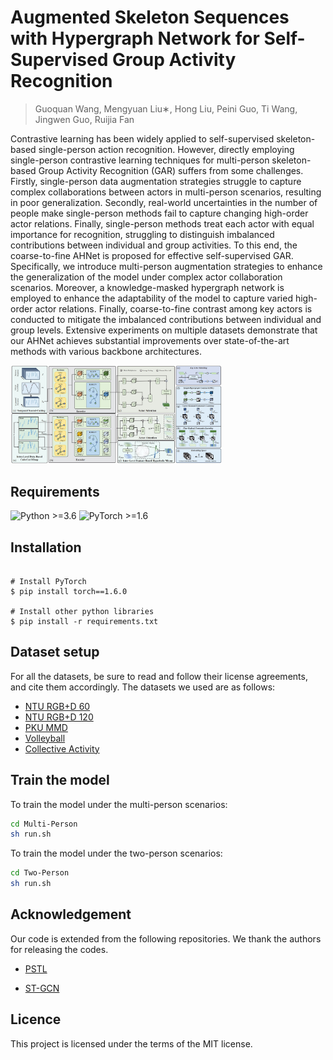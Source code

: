 # Augmented Skeleton Sequences with Hypergraph Network for Self-Supervised Group Activity Recognition

>Guoquan Wang, Mengyuan Liu∗, Hong Liu, Peini Guo, Ti Wang, Jingwen Guo, Ruijia Fan


Contrastive learning has been widely applied to self-supervised skeleton-based single-person action recognition. However, directly employing single-person contrastive learning techniques for multi-person skeleton-based Group Activity Recognition (GAR) suffers from some challenges. Firstly, single-person data augmentation strategies struggle to capture complex collaborations between actors in multi-person scenarios, resulting in poor generalization.
Secondly, real-world uncertainties in the number of people make single-person methods fail to capture changing high-order actor relations. Finally, single-person methods treat each actor with equal importance for recognition, struggling to distinguish imbalanced contributions between individual and group activities.  To this end, the coarse-to-fine AHNet is proposed for effective self-supervised GAR.  Specifically, we introduce multi-person augmentation strategies to enhance the generalization of the model under complex actor collaboration scenarios. Moreover, a knowledge-masked hypergraph network is employed to enhance the adaptability of the model to capture varied high-order actor relations.  Finally, coarse-to-fine contrast among key actors is conducted to mitigate the imbalanced contributions between individual and group levels. Extensive experiments on multiple datasets demonstrate that our AHNet achieves substantial improvements over state-of-the-art methods with various backbone architectures.

<img src=".\figure\1.jpg" alt="motivation" style="zoom: 33%;" />


## Requirements

  ![Python >=3.6](https://img.shields.io/badge/Python->=3.6-yellow.svg)    ![PyTorch >=1.6](https://img.shields.io/badge/PyTorch->=1.6-blue.svg)

## Installation

```shell

# Install PyTorch
$ pip install torch==1.6.0

# Install other python libraries
$ pip install -r requirements.txt
```

## Dataset setup

For all the datasets, be sure to read and follow their license agreements, and cite them accordingly. The datasets we used are as follows:

- [NTU RGB+D 60](https://arxiv.org/pdf/1604.02808.pdf)
- [NTU RGB+D 120](https://arxiv.org/pdf/1905.04757.pdf)
- [PKU MMD](https://arxiv.org/pdf/1703.07475.pdf)
- [Volleyball](https://arxiv.org/pdf/1703.07475.pdf)
- [Collective Activity](https://arxiv.org/pdf/1904.10681.pdf)

## Train the model

To train the model under the multi-person scenarios:

```bash
cd Multi-Person
sh run.sh
```
To train the model under the two-person scenarios:

```bash
cd Two-Person
sh run.sh
```

## Acknowledgement

Our code is extended from the following repositories. We thank the authors for releasing the codes.

- [PSTL](https://github.com/YujieOuO/PSTL)

- [ST-GCN](https://github.com/yysijie/st-gcn)

## Licence

This project is licensed under the terms of the MIT license.